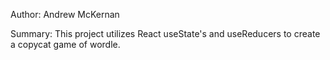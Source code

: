 Author: Andrew McKernan

Summary: This project utilizes React useState's and useReducers to create a copycat game of wordle.
